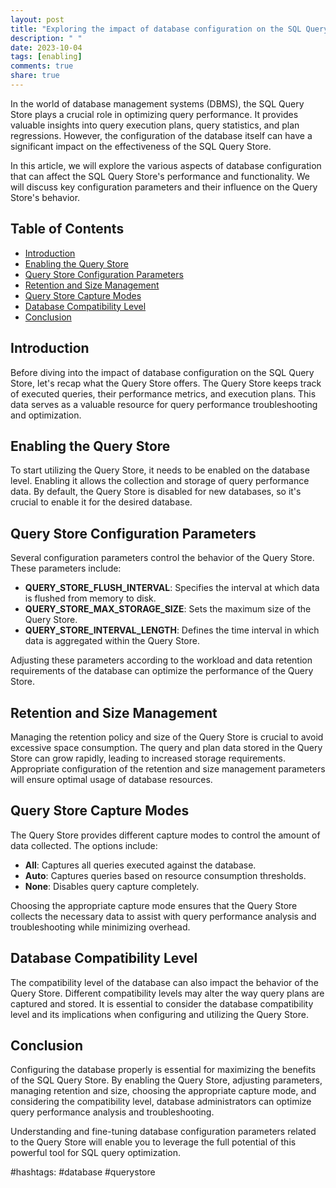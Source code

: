 ```yaml
---
layout: post
title: "Exploring the impact of database configuration on the SQL Query Store"
description: " "
date: 2023-10-04
tags: [enabling]
comments: true
share: true
---
```


In the world of database management systems (DBMS), the SQL Query Store plays a crucial role in optimizing query performance. It provides valuable insights into query execution plans, query statistics, and plan regressions. However, the configuration of the database itself can have a significant impact on the effectiveness of the SQL Query Store.

In this article, we will explore the various aspects of database configuration that can affect the SQL Query Store's performance and functionality. We will discuss key configuration parameters and their influence on the Query Store's behavior.

## Table of Contents

- [Introduction](#introduction)
- [Enabling the Query Store](#enabling-the-query-store)
- [Query Store Configuration Parameters](#query-store-configuration-parameters)
- [Retention and Size Management](#retention-and-size-management)
- [Query Store Capture Modes](#query-store-capture-modes)
- [Database Compatibility Level](#database-compatibility-level)
- [Conclusion](#conclusion)

## Introduction

Before diving into the impact of database configuration on the SQL Query Store, let's recap what the Query Store offers. The Query Store keeps track of executed queries, their performance metrics, and execution plans. This data serves as a valuable resource for query performance troubleshooting and optimization.

## Enabling the Query Store

To start utilizing the Query Store, it needs to be enabled on the database level. Enabling it allows the collection and storage of query performance data. By default, the Query Store is disabled for new databases, so it's crucial to enable it for the desired database.

## Query Store Configuration Parameters

Several configuration parameters control the behavior of the Query Store. These parameters include:
- **QUERY_STORE_FLUSH_INTERVAL**: Specifies the interval at which data is flushed from memory to disk.
- **QUERY_STORE_MAX_STORAGE_SIZE**: Sets the maximum size of the Query Store.
- **QUERY_STORE_INTERVAL_LENGTH**: Defines the time interval in which data is aggregated within the Query Store.

Adjusting these parameters according to the workload and data retention requirements of the database can optimize the performance of the Query Store.

## Retention and Size Management

Managing the retention policy and size of the Query Store is crucial to avoid excessive space consumption. The query and plan data stored in the Query Store can grow rapidly, leading to increased storage requirements. Appropriate configuration of the retention and size management parameters will ensure optimal usage of database resources.

## Query Store Capture Modes

The Query Store provides different capture modes to control the amount of data collected. The options include:
- **All**: Captures all queries executed against the database.
- **Auto**: Captures queries based on resource consumption thresholds.
- **None**: Disables query capture completely.

Choosing the appropriate capture mode ensures that the Query Store collects the necessary data to assist with query performance analysis and troubleshooting while minimizing overhead.

## Database Compatibility Level

The compatibility level of the database can also impact the behavior of the Query Store. Different compatibility levels may alter the way query plans are captured and stored. It is essential to consider the database compatibility level and its implications when configuring and utilizing the Query Store.

## Conclusion

Configuring the database properly is essential for maximizing the benefits of the SQL Query Store. By enabling the Query Store, adjusting parameters, managing retention and size, choosing the appropriate capture mode, and considering the compatibility level, database administrators can optimize query performance analysis and troubleshooting.

Understanding and fine-tuning database configuration parameters related to the Query Store will enable you to leverage the full potential of this powerful tool for SQL query optimization.

#hashtags: #database #querystore